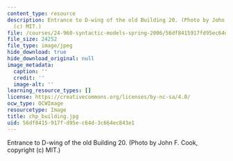 ```yaml
---
content_type: resource
description: Entrance to D-wing of the old Building 20. (Photo by John F. Cook, copyright
  (c) MIT.)
file: /courses/24-960-syntactic-models-spring-2006/56df8415917fd95ec64d3c664ec843e1_chp_building.jpg
file_size: 24252
file_type: image/jpeg
hide_download: true
hide_download_original: null
image_metadata:
  caption: ''
  credit: ''
  image-alt: ''
learning_resource_types: []
license: https://creativecommons.org/licenses/by-nc-sa/4.0/
ocw_type: OCWImage
resourcetype: Image
title: chp_building.jpg
uid: 56df8415-917f-d95e-c64d-3c664ec843e1
---
```

Entrance to D-wing of the old Building 20. (Photo by John F. Cook, copyright (c) MIT.)